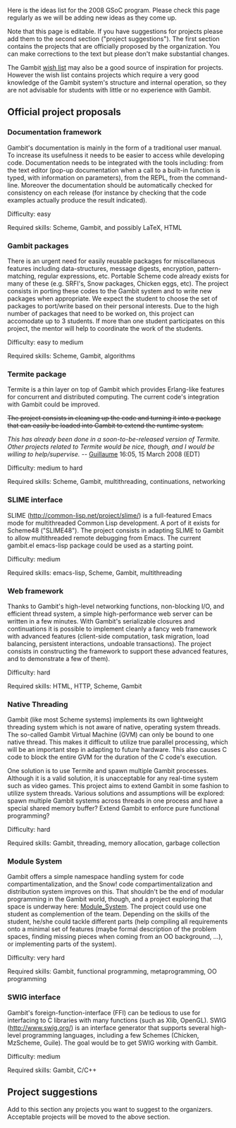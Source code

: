 Here is the ideas list for the 2008 GSoC program. Please check this page
regularly as we will be adding new ideas as they come up.

Note that this page is editable. If you have suggestions for projects
please add them to the second section ("project suggestions"). The first
section contains the projects that are officially proposed by the
organization. You can make corrections to the text but please don't make
substantial changes.

The Gambit [ wish list](Wish%20list.md) may also be a good source
of inspiration for projects. However the wish list contains projects
which require a very good knowledge of the Gambit system's structure and
internal operation, so they are not advisable for students with little
or no experience with Gambit.

## Official project proposals

### Documentation framework

Gambit's documentation is mainly in the form of a traditional user
manual. To increase its usefulness it needs to be easier to access while
developing code. Documentation needs to be integrated with the tools
including: from the text editor (pop-up documentation when a call to a
built-in function is typed, with information on parameters), from the
REPL, from the command-line. Moreover the documentation should be
automatically checked for consistency on each release (for instance by
checking that the code examples actually produce the result indicated).

Difficulty: easy

Required skills: Scheme, Gambit, and possibly LaTeX, HTML

### Gambit packages

There is an urgent need for easily reusable packages for miscellaneous
features including data-structures, message digests, encryption,
pattern-matching, regular expressions, etc. Portable Scheme code already
exists for many of these (e.g. SRFI's, Snow packages, Chicken eggs,
etc). The project consists in porting these codes to the Gambit system
and to write new packages when appropriate. We expect the student to
choose the set of packages to port/write based on their personal
interests. Due to the high number of packages that need to be worked on,
this project can accomodate up to 3 students. If more than one student
participates on this project, the mentor will help to coordinate the
work of the students.

Difficulty: easy to medium

Required skills: Scheme, Gambit, algorithms

### Termite package

Termite is a thin layer on top of Gambit which provides Erlang-like
features for concurrent and distributed computing. The current code's
integration with Gambit could be improved.

<s> The project consists in cleaning up the code and turning it into a
package that can easily be loaded into Gambit to extend the runtime
system. </s>

*This has already been done in a soon-to-be-released version of Termite.
Other projects related to Termite would be nice, though, and I would be
willing to help/supervise.* -- [Guillaume](User:Guillaume.md)
16:05, 15 March 2008 (EDT)

Difficulty: medium to hard

Required skills: Scheme, Gambit, multithreading, continuations,
networking

### SLIME interface

SLIME (http://common-lisp.net/project/slime/) is a full-featured Emacs
mode for multithreaded Common Lisp development. A port of it exists for
Scheme48 ("SLIME48"). The project consists in adapting SLIME to Gambit
to allow multithreaded remote debugging from Emacs. The current
gambit.el emacs-lisp package could be used as a starting point.

Difficulty: medium

Required skills: emacs-lisp, Scheme, Gambit, multithreading

### Web framework

Thanks to Gambit's high-level networking functions, non-blocking I/O,
and efficient thread system, a simple high-performance web server can be
written in a few minutes. With Gambit's serializable closures and
continuations it is possible to implement cleanly a fancy web framework
with advanced features (client-side computation, task migration, load
balancing, persistent interactions, undoable transactions). The project
consists in constructing the framework to support these advanced
features, and to demonstrate a few of them).

Difficulty: hard

Required skills: HTML, HTTP, Scheme, Gambit

### Native Threading

Gambit (like most Scheme systems) implements its own lightweight
threading system which is not aware of native, operating system threads.
The so-called Gambit Virtual Machine (GVM) can only be bound to one
native thread. This makes it difficult to utilize true parallel
processing, which will be an important step in adapting to future
hardware. This also causes C code to block the entire GVM for the
duration of the C code's execution.

One solution is to use Termite and spawn multiple Gambit processes.
Although it is a valid solution, it is unacceptable for any real-time
system such as video games. This project aims to extend Gambit in some
fashion to utilize system threads. Various solutions and assumptions
will be explored: spawn multiple Gambit systems across threads in one
process and have a special shared memory buffer? Extend Gambit to
enforce pure functional programming?

Difficulty: hard

Required skills: Gambit, threading, memory allocation, garbage
collection

### Module System

Gambit offers a simple namespace handling system for code
compartimentalization, and the Snow\! code compartimentalization and
distribution system improves on this. That shouldn't be the end of
modular programming in the Gambit world, though, and a project exploring
that space is underway here: [Module\_System](Module%20System.md).
The project could use one student as complemention of the team.
Depending on the skills of the student, he/she could tackle different
parts (help compiling all requirements onto a minimal set of features
(maybe formal description of the problem spaces, finding missing pieces
when coming from an OO background, ...), or implementing parts of the
system).

Difficulty: very hard

Required skills: Gambit, functional programming, metaprogramming, OO
programming

### SWIG interface

Gambit's foreign-function-interface (FFI) can be tedious to use for
interfacing to C libraries with many functions (such as Xlib, OpenGL).
SWIG (http://www.swig.org/) is an interface generator that supports
several high-level programming languages, including a few Schemes
(Chicken, MzScheme, Guile). The goal would be to get SWIG working with
Gambit.

Difficulty: medium

Required skills: Gambit, C/C++

## Project suggestions

Add to this section any projects you want to suggest to the organizers.
Acceptable projects will be moved to the above section.
